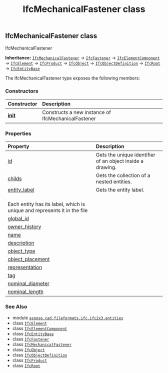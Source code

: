 ﻿---
title: IfcMechanicalFastener class
second_title: Aspose.CAD for Python via .NET API References
description: 
type: docs
weight: 3160
url: /python-net/aspose.cad.fileformats.ifc.ifc2x3.entities/ifcmechanicalfastener/
is_root: false
---

## IfcMechanicalFastener class

IfcMechanicalFastener



**Inheritance:** [`IfcMechanicalFastener`](/cad/python-net/aspose.cad.fileformats.ifc.ifc2x3.entities/ifcmechanicalfastener) → 
[`IfcFastener`](/cad/python-net/aspose.cad.fileformats.ifc.ifc2x3.entities/ifcfastener) → 
[`IfcElementComponent`](/cad/python-net/aspose.cad.fileformats.ifc.ifc2x3.entities/ifcelementcomponent) → 
[`IfcElement`](/cad/python-net/aspose.cad.fileformats.ifc.ifc2x3.entities/ifcelement) → 
[`IfcProduct`](/cad/python-net/aspose.cad.fileformats.ifc.ifc2x3.entities/ifcproduct) → 
[`IfcObject`](/cad/python-net/aspose.cad.fileformats.ifc.ifc2x3.entities/ifcobject) → 
[`IfcObjectDefinition`](/cad/python-net/aspose.cad.fileformats.ifc.ifc2x3.entities/ifcobjectdefinition) → 
[`IfcRoot`](/cad/python-net/aspose.cad.fileformats.ifc.ifc2x3.entities/ifcroot) → 
[`IfcEntityBase`](/cad/python-net/aspose.cad.fileformats.ifc/ifcentitybase)



The IfcMechanicalFastener type exposes the following members:

### Constructors
| Constructor | Description |
| :- | :- |
| [__init__](/cad/python-net/aspose.cad.fileformats.ifc.ifc2x3.entities/ifcmechanicalfastener/__init__/#) | Constructs a new instance of IfcMechanicalFastener |


### Properties
| Property | Description |
| :- | :- |
| [id](/cad/python-net/aspose.cad.fileformats.ifc.ifc2x3.entities/ifcmechanicalfastener/id) | Gets the unique identifier of an object inside a drawing. |
| [childs](/cad/python-net/aspose.cad.fileformats.ifc.ifc2x3.entities/ifcmechanicalfastener/childs) | Gets the collection of a nested entities. |
| [entity_label](/cad/python-net/aspose.cad.fileformats.ifc.ifc2x3.entities/ifcmechanicalfastener/entity_label) | Gets the entity label.<br/>Each entity has its label, which is unique and represents it in the file |
| [global_id](/cad/python-net/aspose.cad.fileformats.ifc.ifc2x3.entities/ifcmechanicalfastener/global_id) |  |
| [owner_history](/cad/python-net/aspose.cad.fileformats.ifc.ifc2x3.entities/ifcmechanicalfastener/owner_history) |  |
| [name](/cad/python-net/aspose.cad.fileformats.ifc.ifc2x3.entities/ifcmechanicalfastener/name) |  |
| [description](/cad/python-net/aspose.cad.fileformats.ifc.ifc2x3.entities/ifcmechanicalfastener/description) |  |
| [object_type](/cad/python-net/aspose.cad.fileformats.ifc.ifc2x3.entities/ifcmechanicalfastener/object_type) |  |
| [object_placement](/cad/python-net/aspose.cad.fileformats.ifc.ifc2x3.entities/ifcmechanicalfastener/object_placement) |  |
| [representation](/cad/python-net/aspose.cad.fileformats.ifc.ifc2x3.entities/ifcmechanicalfastener/representation) |  |
| [tag](/cad/python-net/aspose.cad.fileformats.ifc.ifc2x3.entities/ifcmechanicalfastener/tag) |  |
| [nominal_diameter](/cad/python-net/aspose.cad.fileformats.ifc.ifc2x3.entities/ifcmechanicalfastener/nominal_diameter) |  |
| [nominal_length](/cad/python-net/aspose.cad.fileformats.ifc.ifc2x3.entities/ifcmechanicalfastener/nominal_length) |  |



### See Also
* module [`aspose.cad.fileformats.ifc.ifc2x3.entities`](..)
* class [`IfcElement`](/cad/python-net/aspose.cad.fileformats.ifc.ifc2x3.entities/ifcelement)
* class [`IfcElementComponent`](/cad/python-net/aspose.cad.fileformats.ifc.ifc2x3.entities/ifcelementcomponent)
* class [`IfcEntityBase`](/cad/python-net/aspose.cad.fileformats.ifc/ifcentitybase)
* class [`IfcFastener`](/cad/python-net/aspose.cad.fileformats.ifc.ifc2x3.entities/ifcfastener)
* class [`IfcMechanicalFastener`](/cad/python-net/aspose.cad.fileformats.ifc.ifc2x3.entities/ifcmechanicalfastener)
* class [`IfcObject`](/cad/python-net/aspose.cad.fileformats.ifc.ifc2x3.entities/ifcobject)
* class [`IfcObjectDefinition`](/cad/python-net/aspose.cad.fileformats.ifc.ifc2x3.entities/ifcobjectdefinition)
* class [`IfcProduct`](/cad/python-net/aspose.cad.fileformats.ifc.ifc2x3.entities/ifcproduct)
* class [`IfcRoot`](/cad/python-net/aspose.cad.fileformats.ifc.ifc2x3.entities/ifcroot)
